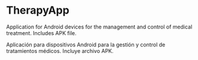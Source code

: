 # TherapyApp
Application for Android devices for the management and control of medical treatment. Includes APK file.

Aplicación para dispositivos Android para la gestión y control de tratamientos médicos. Incluye archivo APK.

